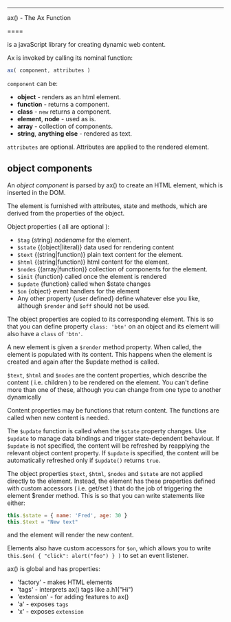 ___
ax() - The Ax Function

====

 is a javaScript library for creating dynamic web content.

Ax is invoked by calling its nominal function:
~~~javascript
ax( component, attributes )
~~~

`component` can be:
 * **object** - renders as an html element.
 * **function** - returns a component.
 * **class** - `new` returns a component.
 * **element**, **node** - used as is.
 * **array** - collection of components.
 * **string**, **anything else** - rendered as text.

`attributes` are optional. Attributes are applied to the rendered element.


object components
-----------------

An _object component_ is parsed by ax() to
create an HTML element, which is inserted in the DOM.

The element is furnished with attributes, state and methods,
which are derived from the properties of the object.

Object properties ( all are optional ):
 * `$tag` {string} _nodename_ for the element.
 * `$state` {(object|literal)} data used for rendering content
 * `$text` {(string|function)} plain text content for the element.
 * `$html` {(string|function)} html content for the element.
 * `$nodes` {(array|function)} collection of components for the element.
 * `$init` {function} called once the element is rendered
 * `$update` {function} called when $state changes
 * `$on` {object} event handlers for the element
 * Any other property {user defined} define whatever else you like,
   although `$render` and `$off` should not be used.

The object properties are copied to its corresponding element.
This is so that you can define property `class: 'btn'` on an
object and its element will also have a `class` of `'btn'`.

A new element is given a `$render` method property.
When called, the element is populated with its content.
This happens when the element is created and again after
the $update method is called.

`$text`, `$html` and `$nodes` are the content properties,
which describe the content ( i.e. children ) to be rendered
on the element.
You can't define more than one of these,
although you can change from one type to another dynamically

Content properties may be functions that return content.
The functions are called when new content is needed.

The `$update` function is called when the `$state` property changes.
Use `$update` to manage data bindings and trigger state-dependent
behaviour. If `$update` is not specified, the content will
be refreshed by reapplying the relevant object content property.
If `$update` is specified, the content will be automatically
refreshed only if `$update()` returns `true`.

The object properties `$text`, `$html`, `$nodes` and `$state` are
not applied directly to the element. Instead, the element has
these properties defined with custom accessors ( i.e. get/set )
that do the job of triggering the element $render method.
This is so that you can write statements like either:
~~~javascript
this.$state = { name: 'Fred', age: 30 }
this.$text = "New text"
~~~
and the element will render the new content.

Elements also have custom accessors for `$on`, which allows
you to write `this.$on( { "click": alert("foo") } )` to set an
event listener.


ax() is global and has properties:
 * 'factory' - makes HTML elements
 * 'tags' - interprets ax() tags like a.h1("Hi")
 * 'extension' - for adding features to ax()
 * 'a' - exposes `tags`
 * 'x' - exposes `extension`
